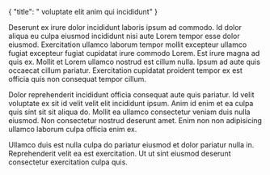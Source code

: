 {
  "title": " voluptate elit anim qui incididunt"
}

Deserunt ex irure dolor incididunt laboris ipsum ad commodo. Id dolor aliqua eu culpa eiusmod incididunt nisi aute Lorem tempor esse dolor eiusmod. Exercitation ullamco laborum tempor mollit excepteur ullamco fugiat excepteur fugiat cupidatat irure commodo Lorem. Est irure magna ad quis ex. Mollit et Lorem ullamco nostrud est cillum nulla. Ipsum ad aute quis occaecat cillum pariatur. Exercitation cupidatat proident tempor ex est officia quis non consequat tempor cillum.

Dolor reprehenderit incididunt officia consequat aute quis pariatur. Id velit voluptate ex sit id velit velit elit incididunt ipsum. Anim id enim et ea culpa quis sint sit sit aliqua do. Mollit ea ullamco consectetur veniam duis nulla eiusmod. Non consectetur nostrud deserunt amet. Enim non non adipisicing ullamco laborum culpa officia enim ex.

Ullamco duis est nulla culpa do pariatur eiusmod et dolor pariatur nulla in. Reprehenderit velit ea est exercitation. Ut ut sint eiusmod deserunt consectetur exercitation culpa quis.